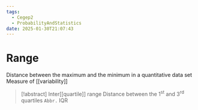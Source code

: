 ```yaml
---
tags:
  - Cegep2
  - ProbabilityAndStatistics
date: 2025-01-30T21:07:43
---
```


# Range

Distance between the maximum and the minimum in a quantitative data set
Measure of [[variability]]

> [!abstract] Inter[[quartile]] range
> Distance between the 1<sup>st</sup> and 3<sup>rd</sup> quartiles
> `Abbr.` IQR